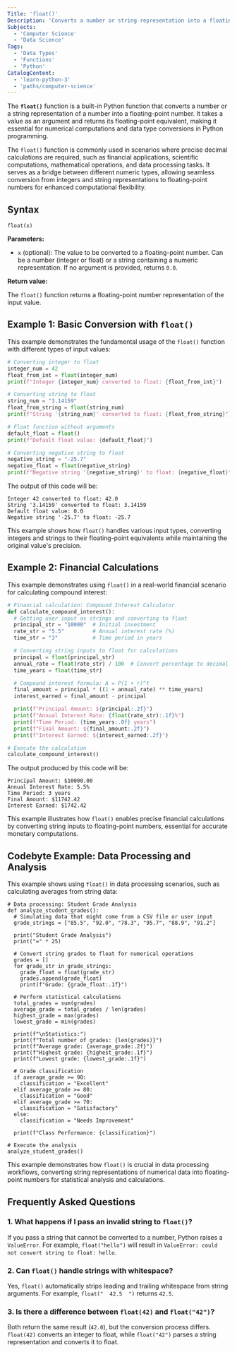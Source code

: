 ```yaml
---
Title: 'float()'
Description: 'Converts a number or string representation into a floating-point number.'
Subjects:
  - 'Computer Science'
  - 'Data Science'
Tags:
  - 'Data Types'
  - 'Functions'
  - 'Python'
CatalogContent:
  - 'learn-python-3'
  - 'paths/computer-science'
---
```


The **`float()`** function is a built-in Python function that converts a number or a string representation of a number into a floating-point number. It takes a value as an argument and returns its floating-point equivalent, making it essential for numerical computations and data type conversions in Python programming.

The `float()` function is commonly used in scenarios where precise decimal calculations are required, such as financial applications, scientific computations, mathematical operations, and data processing tasks. It serves as a bridge between different numeric types, allowing seamless conversion from integers and string representations to floating-point numbers for enhanced computational flexibility.

## Syntax

```pseudo
float(x)
```

**Parameters:**

- `x` (optional): The value to be converted to a floating-point number. Can be a number (integer or float) or a string containing a numeric representation. If no argument is provided, returns `0.0`.

**Return value:**

The `float()` function returns a floating-point number representation of the input value.

## Example 1: Basic Conversion with `float()`

This example demonstrates the fundamental usage of the `float()` function with different types of input values:

```py
# Converting integer to float
integer_num = 42
float_from_int = float(integer_num)
print(f"Integer {integer_num} converted to float: {float_from_int}")

# Converting string to float
string_num = "3.14159"
float_from_string = float(string_num)
print(f"String '{string_num}' converted to float: {float_from_string}")

# Float function without arguments
default_float = float()
print(f"Default float value: {default_float}")

# Converting negative string to float
negative_string = "-25.7"
negative_float = float(negative_string)
print(f"Negative string '{negative_string}' to float: {negative_float}")
```

The output of this code will be:

```shell
Integer 42 converted to float: 42.0
String '3.14159' converted to float: 3.14159
Default float value: 0.0
Negative string '-25.7' to float: -25.7
```

This example shows how `float()` handles various input types, converting integers and strings to their floating-point equivalents while maintaining the original value's precision.

## Example 2: Financial Calculations

This example demonstrates using `float()` in a real-world financial scenario for calculating compound interest:

```py
# Financial calculation: Compound Interest Calculator
def calculate_compound_interest():
  # Getting user input as strings and converting to float
  principal_str = "10000"  # Initial investment
  rate_str = "5.5"         # Annual interest rate (%)
  time_str = "3"           # Time period in years

  # Converting string inputs to float for calculations
  principal = float(principal_str)
  annual_rate = float(rate_str) / 100  # Convert percentage to decimal
  time_years = float(time_str)

  # Compound interest formula: A = P(1 + r)^t
  final_amount = principal * ((1 + annual_rate) ** time_years)
  interest_earned = final_amount - principal

  print(f"Principal Amount: ${principal:.2f}")
  print(f"Annual Interest Rate: {float(rate_str):.1f}%")
  print(f"Time Period: {time_years:.0f} years")
  print(f"Final Amount: ${final_amount:.2f}")
  print(f"Interest Earned: ${interest_earned:.2f}")

# Execute the calculation
calculate_compound_interest()
```

The output produced by this code will be:

```shell
Principal Amount: $10000.00
Annual Interest Rate: 5.5%
Time Period: 3 years
Final Amount: $11742.42
Interest Earned: $1742.42
```

This example illustrates how `float()` enables precise financial calculations by converting string inputs to floating-point numbers, essential for accurate monetary computations.

## Codebyte Example: Data Processing and Analysis

This example shows using `float()` in data processing scenarios, such as calculating averages from string data:

```codebyte/python
# Data processing: Student Grade Analysis
def analyze_student_grades():
  # Simulating data that might come from a CSV file or user input
  grade_strings = ["85.5", "92.0", "78.3", "95.7", "88.9", "91.2"]

  print("Student Grade Analysis")
  print("=" * 25)

  # Convert string grades to float for numerical operations
  grades = []
  for grade_str in grade_strings:
    grade_float = float(grade_str)
    grades.append(grade_float)
    print(f"Grade: {grade_float:.1f}")

  # Perform statistical calculations
  total_grades = sum(grades)
  average_grade = total_grades / len(grades)
  highest_grade = max(grades)
  lowest_grade = min(grades)

  print(f"\nStatistics:")
  print(f"Total number of grades: {len(grades)}")
  print(f"Average grade: {average_grade:.2f}")
  print(f"Highest grade: {highest_grade:.1f}")
  print(f"Lowest grade: {lowest_grade:.1f}")

  # Grade classification
  if average_grade >= 90:
    classification = "Excellent"
  elif average_grade >= 80:
    classification = "Good"
  elif average_grade >= 70:
    classification = "Satisfactory"
  else:
    classification = "Needs Improvement"

  print(f"Class Performance: {classification}")

# Execute the analysis
analyze_student_grades()
```

This example demonstrates how `float()` is crucial in data processing workflows, converting string representations of numerical data into floating-point numbers for statistical analysis and calculations.

## Frequently Asked Questions

### 1. What happens if I pass an invalid string to `float()`?

If you pass a string that cannot be converted to a number, Python raises a `ValueError`. For example, `float("hello")` will result in `ValueError: could not convert string to float: hello`.

### 2. Can `float()` handle strings with whitespace?

Yes, `float()` automatically strips leading and trailing whitespace from string arguments. For example, `float("  42.5  ")` returns `42.5`.

### 3. Is there a difference between `float(42)` and `float("42")`?

Both return the same result (`42.0`), but the conversion process differs. `float(42)` converts an integer to float, while `float("42")` parses a string representation and converts it to float.
